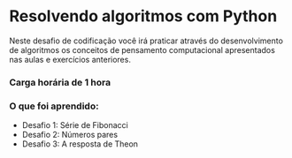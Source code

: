 # Resolvendo algoritmos com Python

Neste desafio de codificação você irá praticar através do desenvolvimento de algoritmos
os conceitos de pensamento computacional apresentados nas aulas e exercícios anteriores.

### Carga horária de 1 hora


### O que foi aprendido:
- Desafio 1: Série de Fibonacci
- Desafio 2: Números pares
- Desafio 3: A resposta de Theon

